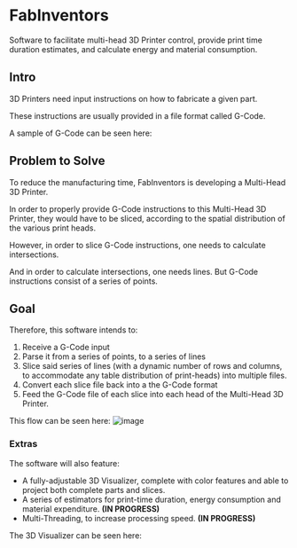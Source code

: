 # FabInventors
Software to facilitate multi-head 3D Printer control, provide print time duration estimates, and calculate energy and material consumption.

## Intro
3D Printers need input instructions on how to fabricate a given part.

These instructions are usually provided in a file format called G-Code.

A sample of G-Code can be seen here:

## Problem to Solve
To reduce the manufacturing time, FabInventors is developing a Multi-Head 3D Printer.

In order to properly provide G-Code instructions to this Multi-Head 3D Printer, they would have to be sliced, according to the spatial distribution of the various print heads.

However, in order to slice G-Code instructions, one needs to calculate intersections.

And in order to calculate intersections, one needs lines. But G-Code instructions consist of a series of points.

## Goal
Therefore, this software intends to:
1. Receive a G-Code input
2. Parse it from a series of points, to a series of lines
3. Slice said series of lines (with a dynamic number of rows and columns, to accommodate any table distribution of print-heads) into multiple files.
4. Convert each slice file back into a the G-Code format
5. Feed the G-Code file of each slice into each head of the Multi-Head 3D Printer.

This flow can be seen here:
![image](https://user-images.githubusercontent.com/44982443/126473210-09949b1a-f742-40b5-9e13-9b0ca40d3c4e.png)

### Extras
The software will also feature:
- A fully-adjustable 3D Visualizer, complete with color features and able to project both complete parts and slices.
- A series of estimators for print-time duration, energy consumption and material expenditure. **(IN PROGRESS)**
- Multi-Threading, to increase processing speed. **(IN PROGRESS)**

The 3D Visualizer can be seen here:

